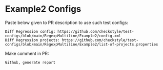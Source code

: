 # Example2 Configs
Paste below given to PR description to use such test configs:
```
Diff Regression config: https://github.com/checkstyle/test-configs/blob/main/RegexpMultiline/Example2/config.xml
Diff Regression projects: https://github.com/checkstyle/test-configs/blob/main/RegexpMultiline/Example2/list-of-projects.properties
```
Make comment in PR:
```
Github, generate report
```
